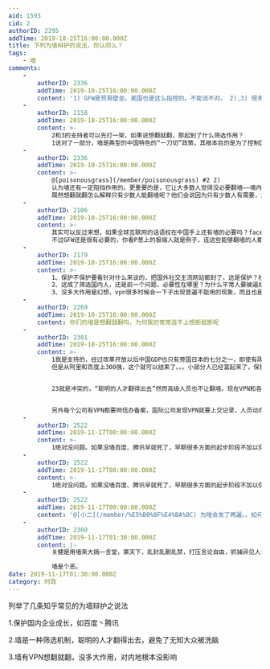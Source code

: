 ```yaml
---
aid: 1593
cid: 2
authorID: 2295
addTime: 2019-10-25T16:00:00.000Z
title: 下列为墙辩护的说法，你认同么？
tags:
    - 墙
comments:
    -
        authorID: 2336
        addTime: 2019-10-25T16:00:00.000Z
        content: '1) GFW是贸易壁垒。美国也是这么指控的。不能说不对。 2),3) 很多聪明人也倍感不便。请搜索罗富和提案。'
    -
        authorID: 2158
        addTime: 2019-10-25T16:00:00.000Z
        content: >-
            2和3的支持者可以先打一架，如果说想翻就翻，那起到了什么筛选作用？
            1说对了一部分，墙是典型的中国特色的“一刀切”政策，其根本目的是为了控制国内网络，管理境外网站过于麻烦，行政成本和执法成本都太高，所以干脆建墙然后实行白名单制，外网想要合作那就得接受政府审查和寻租。客观上对国内互联网产业起了贸易保护的作用。但”一刀切“也不能全切死，不然也会带来极大的不方便和隐患，于是会给私人和商用VPN留下空间。但是，如果到了需要清算的时候，灰色空间发生的旧账也会一个不落地算上的。
    -
        authorID: 2336
        addTime: 2019-10-25T16:00:00.000Z
        content: >-
            @[poisonousgrass](/member/poisonousgrass) #2 2)
            认为墙还有一定阻挡作用的。更重要的是，它让大多数人觉得没必要翻墙——墙内各种网站、服务都很完备。他们从来没访问过墙外网站。 3)
            既然想翻就翻怎么解释只有少数人能翻墙呢？他们会说因为只有少数人有需要，大多数人压根儿不想。
    -
        authorID: 2106
        addTime: 2019-10-25T16:00:00.000Z
        content: >-
            其实可以反过来想，如果全球互联网的话语权在中国手上还有墙的必要吗？facebook和google推特不一样删除不利消息，其他国家一样有GFW，跟贸易壁垒或者贸易保护没啥区别。
            不过GFW还是很有必要的，你看P葱上的极端人就是例子，连这些能够翻墙的人都没有独立思考的能力，一味的去为了反对而反对不去思考制度的好坏就没啥意义，所以一我是同意的，二我部分同意(不同意的部分参考p葱)，三就完全不同意了。
    -
        authorID: 2179
        addTime: 2019-10-25T16:00:00.000Z
        content: >-
            1、保护不保护要看针对什么来谈的，把国外社交主流网站都封了，这是保护？社交网站都对国内有伤害？这是怎么得出来的看法？
            2、这成了筛选国内人，还是前一个问题，必要性在哪里？为什么平常人要被逼成技术高手经过那么高的墙才能看到正常社会的状况？
            3、没多大作用是幻想，vpn很多时候会一下子出现普遍不能用的现象，而且也是与墙有着反复博弈进化的过程，这是经验，也是事实。
    -
        authorID: 2269
        addTime: 2019-10-25T16:00:00.000Z
        content: 你们的墙是想翻就翻吗，为何我的常常连不上想断就断呢
    -
        authorID: 2301
        addTime: 2019-10-25T16:00:00.000Z
        content: >-
            1我是支持的，经过改革开放以后中国GDP也只有旁国日本的七分之一，即使有政府经济刺激也难对付外企。
            但是从阿里和百度上300强，这个就可以结束了。。。小部分人已经富起来了，保护模式还在，这些国有化企业就是毒瘤。


            23就是冲突的，“聪明的人才翻得出去”然而高级人员也不让翻墙。现在VPN和各种代理翻墙纯属GFW不够完善我们捡漏。


            另外每个公司有VPN都要网信办备案，国际公司发现VPN就要上交记录，人员动向跟踪。
    -
        authorID: 2522
        addTime: 2019-11-17T00:00:00.000Z
        content: >-
            1绝对没问题。如果没墙百度、腾讯早就死了，早期很多方面的起步阶段不加以保护谷歌大公司靠技术、资金优势很容易就给你挤垮了，那未来就没有网络上的话语权了。比如这次贸易战要是没有百度、腾讯、网易这些，谷歌一说要封禁华为估计华为直接就投降了。2也没啥问题，你看看品葱上那些自以为掌握了真理什么都能反的大部分用户就知道了。3说的还是有问题的，墙对有知识会翻墙或者在国外的人来说没啥影响，但是国内很多人做不到随便翻，要不然要墙干嘛啊？我唯一不满的就是墙内创作环境太差，比如影视作品、小说这些，因为在墙外写他们又没收入，最后的结果就是看不到了。
    -
        authorID: 2522
        addTime: 2019-11-17T00:00:00.000Z
        content: >-
            1绝对没问题。如果没墙百度、腾讯早就死了，早期很多方面的起步阶段不加以保护谷歌大公司靠技术、资金优势很容易就给你挤垮了，那未来就没有网络上的话语权了。比如这次贸易战要是没有百度、腾讯、网易这些，谷歌一说要封禁华为估计华为直接就投降了。2也没啥问题，你看看品葱上那些自以为掌握了真理什么都能反的大部分用户就知道了。3说的还是有问题的，墙对有知识会翻墙或者在国外的人来说没啥影响，比如我小时候家里是大学编制人员就可以上外网，现在肉身在国外更是觉得没影响，但是国内很多人做不到随便翻，要不然要墙干嘛啊？我唯一不满的就是墙内创作环境太差，比如影视作品、小说这些，因为在墙外写他们又没收入，最后的结果就是看不到了。
    -
        authorID: 2522
        addTime: 2019-11-17T00:00:00.000Z
        content: '@[小二](/member/%E5%B0%8F%E4%BA%8C) 为啥会发了两遍。。如何删除一个？'
    -
        authorID: 2360
        addTime: 2019-11-17T01:30:00.000Z
        content: |-
            关健是用墙来大搞一言堂，黨天下，乱封乱删乱禁，打压言论自由，抓捕异见人士，肆意违反、践踏人权。

            墙是个恶。
date: 2019-11-17T01:30:00.000Z
category: 时政
---
```


列举了几条知乎常见的为墙辩护之说法

1.保护国内企业成长，如百度丶腾讯

2.墙是一种筛选机制，聪明的人才翻得出去，避免了无知大众被洗脑

3.墙有VPN想翻就翻，没多大作用，对内地根本没影响
